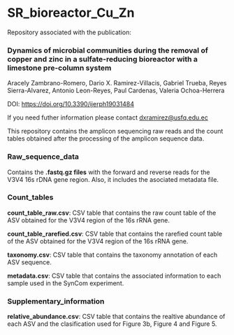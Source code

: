 # SR_bioreactor_Cu_Zn

Repository associated with the publication:

### Dynamics of microbial communities during the removal of copper and zinc in a sulfate-reducing bioreactor with a limestone pre-column system

Aracely Zambrano-Romero, Dario X. Ramirez-Villacis, Gabriel Trueba, Reyes Sierra-Alvarez, Antonio Leon-Reyes, Paul Cardenas, Valeria Ochoa-Herrera 

DOI: https://doi.org/10.3390/ijerph19031484

If you need futher information please contact [dxramirez@usfq.edu.ec](mailto:dxramirez@usfq.edu.ec)

This repository contains the amplicon sequencing raw reads and the count tables obtained after the processing of the amplicon sequence data.

### Raw_sequence_data

Contains the **.fastq.gz files** with the forward and reverse reads for the V3V4 16s rDNA gene region. Also, it includes the asociated metadata file.

### Count_tables

**count_table_raw.csv**: CSV table that contains the raw count table of the ASV obtained for the V3V4 region of the 16s rRNA gene.

**count_table_rarefied.csv**: CSV table that contains the rarefied count table of the ASV obtained for the V3V4 region of the 16s rRNA gene.

**taxonomy.csv**: CSV table that contains the taxonomy annotation of each ASV sequence.

**metadata.csv**: CSV table that contains the associated information to each sample used in the SynCom experiment.

### Supplementary_information

**relative_abundance.csv**: CSV table that contains the realtive abundance of each ASV and the clasification used for Figure 3b, Figure 4 and Figure 5.
